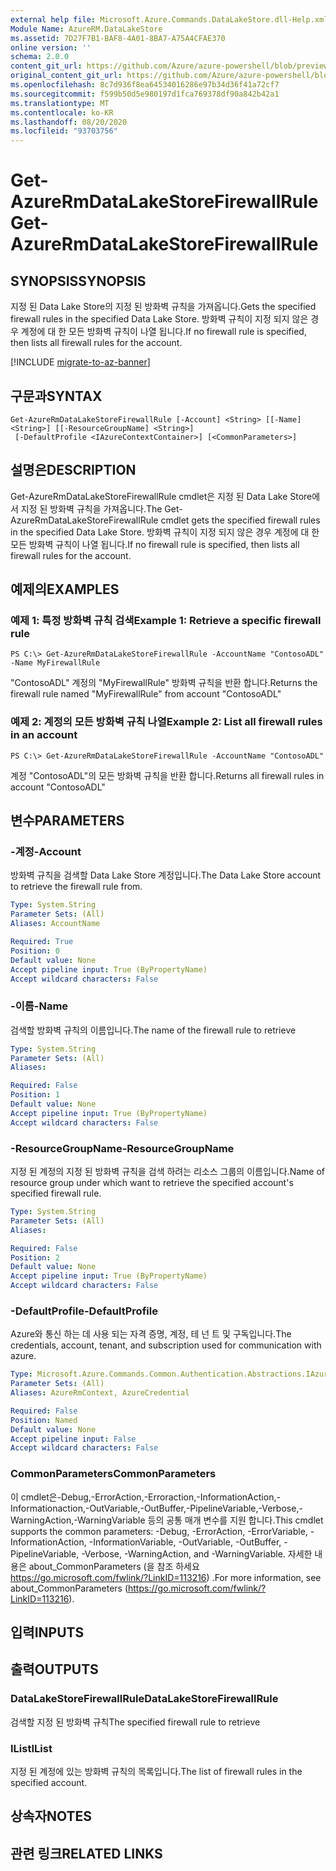 ```yaml
---
external help file: Microsoft.Azure.Commands.DataLakeStore.dll-Help.xml
Module Name: AzureRM.DataLakeStore
ms.assetid: 7D27F7B1-BAF8-4A01-8BA7-A75A4CFAE370
online version: ''
schema: 2.0.0
content_git_url: https://github.com/Azure/azure-powershell/blob/preview/src/ResourceManager/DataLakeStore/Commands.DataLakeStore/help/Get-AzureRmDataLakeStoreFirewallRule.md
original_content_git_url: https://github.com/Azure/azure-powershell/blob/preview/src/ResourceManager/DataLakeStore/Commands.DataLakeStore/help/Get-AzureRmDataLakeStoreFirewallRule.md
ms.openlocfilehash: 8c7d936f8ea64534016286e97b34d36f41a72cf7
ms.sourcegitcommit: f599b50d5e980197d1fca769378df90a842b42a1
ms.translationtype: MT
ms.contentlocale: ko-KR
ms.lasthandoff: 08/20/2020
ms.locfileid: "93703756"
---
```

# <span data-ttu-id="abb68-101">Get-AzureRmDataLakeStoreFirewallRule</span><span class="sxs-lookup"><span data-stu-id="abb68-101">Get-AzureRmDataLakeStoreFirewallRule</span></span>

## <span data-ttu-id="abb68-102">SYNOPSIS</span><span class="sxs-lookup"><span data-stu-id="abb68-102">SYNOPSIS</span></span>
<span data-ttu-id="abb68-103">지정 된 Data Lake Store의 지정 된 방화벽 규칙을 가져옵니다.</span><span class="sxs-lookup"><span data-stu-id="abb68-103">Gets the specified firewall rules in the specified Data Lake Store.</span></span>
<span data-ttu-id="abb68-104">방화벽 규칙이 지정 되지 않은 경우 계정에 대 한 모든 방화벽 규칙이 나열 됩니다.</span><span class="sxs-lookup"><span data-stu-id="abb68-104">If no firewall rule is specified, then lists all firewall rules for the account.</span></span>

[!INCLUDE [migrate-to-az-banner](../../includes/migrate-to-az-banner.md)]

## <span data-ttu-id="abb68-105">구문과</span><span class="sxs-lookup"><span data-stu-id="abb68-105">SYNTAX</span></span>

```
Get-AzureRmDataLakeStoreFirewallRule [-Account] <String> [[-Name] <String>] [[-ResourceGroupName] <String>]
 [-DefaultProfile <IAzureContextContainer>] [<CommonParameters>]
```

## <span data-ttu-id="abb68-106">설명은</span><span class="sxs-lookup"><span data-stu-id="abb68-106">DESCRIPTION</span></span>
<span data-ttu-id="abb68-107">Get-AzureRmDataLakeStoreFirewallRule cmdlet은 지정 된 Data Lake Store에서 지정 된 방화벽 규칙을 가져옵니다.</span><span class="sxs-lookup"><span data-stu-id="abb68-107">The Get-AzureRmDataLakeStoreFirewallRule cmdlet gets the specified firewall rules in the specified Data Lake Store.</span></span>
<span data-ttu-id="abb68-108">방화벽 규칙이 지정 되지 않은 경우 계정에 대 한 모든 방화벽 규칙이 나열 됩니다.</span><span class="sxs-lookup"><span data-stu-id="abb68-108">If no firewall rule is specified, then lists all firewall rules for the account.</span></span>

## <span data-ttu-id="abb68-109">예제의</span><span class="sxs-lookup"><span data-stu-id="abb68-109">EXAMPLES</span></span>

### <span data-ttu-id="abb68-110">예제 1: 특정 방화벽 규칙 검색</span><span class="sxs-lookup"><span data-stu-id="abb68-110">Example 1: Retrieve a specific firewall rule</span></span>
```
PS C:\> Get-AzureRmDataLakeStoreFirewallRule -AccountName "ContosoADL" -Name MyFirewallRule
```

<span data-ttu-id="abb68-111">"ContosoADL" 계정의 "MyFirewallRule" 방화벽 규칙을 반환 합니다.</span><span class="sxs-lookup"><span data-stu-id="abb68-111">Returns the firewall rule named "MyFirewallRule" from account "ContosoADL"</span></span>

### <span data-ttu-id="abb68-112">예제 2: 계정의 모든 방화벽 규칙 나열</span><span class="sxs-lookup"><span data-stu-id="abb68-112">Example 2: List all firewall rules in an account</span></span>
```
PS C:\> Get-AzureRmDataLakeStoreFirewallRule -AccountName "ContosoADL"
```

<span data-ttu-id="abb68-113">계정 "ContosoADL"의 모든 방화벽 규칙을 반환 합니다.</span><span class="sxs-lookup"><span data-stu-id="abb68-113">Returns all firewall rules in account "ContosoADL"</span></span>

## <span data-ttu-id="abb68-114">변수</span><span class="sxs-lookup"><span data-stu-id="abb68-114">PARAMETERS</span></span>

### <span data-ttu-id="abb68-115">-계정</span><span class="sxs-lookup"><span data-stu-id="abb68-115">-Account</span></span>
<span data-ttu-id="abb68-116">방화벽 규칙을 검색할 Data Lake Store 계정입니다.</span><span class="sxs-lookup"><span data-stu-id="abb68-116">The Data Lake Store account to retrieve the firewall rule from.</span></span>

```yaml
Type: System.String
Parameter Sets: (All)
Aliases: AccountName

Required: True
Position: 0
Default value: None
Accept pipeline input: True (ByPropertyName)
Accept wildcard characters: False
```

### <span data-ttu-id="abb68-117">-이름</span><span class="sxs-lookup"><span data-stu-id="abb68-117">-Name</span></span>
<span data-ttu-id="abb68-118">검색할 방화벽 규칙의 이름입니다.</span><span class="sxs-lookup"><span data-stu-id="abb68-118">The name of the firewall rule to retrieve</span></span>

```yaml
Type: System.String
Parameter Sets: (All)
Aliases: 

Required: False
Position: 1
Default value: None
Accept pipeline input: True (ByPropertyName)
Accept wildcard characters: False
```

### <span data-ttu-id="abb68-119">-ResourceGroupName</span><span class="sxs-lookup"><span data-stu-id="abb68-119">-ResourceGroupName</span></span>
<span data-ttu-id="abb68-120">지정 된 계정의 지정 된 방화벽 규칙을 검색 하려는 리소스 그룹의 이름입니다.</span><span class="sxs-lookup"><span data-stu-id="abb68-120">Name of resource group under which want to retrieve the specified account's specified firewall rule.</span></span>

```yaml
Type: System.String
Parameter Sets: (All)
Aliases: 

Required: False
Position: 2
Default value: None
Accept pipeline input: True (ByPropertyName)
Accept wildcard characters: False
```

### <span data-ttu-id="abb68-121">-DefaultProfile</span><span class="sxs-lookup"><span data-stu-id="abb68-121">-DefaultProfile</span></span>
<span data-ttu-id="abb68-122">Azure와 통신 하는 데 사용 되는 자격 증명, 계정, 테 넌 트 및 구독입니다.</span><span class="sxs-lookup"><span data-stu-id="abb68-122">The credentials, account, tenant, and subscription used for communication with azure.</span></span>

```yaml
Type: Microsoft.Azure.Commands.Common.Authentication.Abstractions.IAzureContextContainer
Parameter Sets: (All)
Aliases: AzureRmContext, AzureCredential

Required: False
Position: Named
Default value: None
Accept pipeline input: False
Accept wildcard characters: False
```

### <span data-ttu-id="abb68-123">CommonParameters</span><span class="sxs-lookup"><span data-stu-id="abb68-123">CommonParameters</span></span>
<span data-ttu-id="abb68-124">이 cmdlet은-Debug,-ErrorAction,-Erroraction,-InformationAction,-Informationaction,-OutVariable,-OutBuffer,-PipelineVariable,-Verbose,-WarningAction,-WarningVariable 등의 공통 매개 변수를 지원 합니다.</span><span class="sxs-lookup"><span data-stu-id="abb68-124">This cmdlet supports the common parameters: -Debug, -ErrorAction, -ErrorVariable, -InformationAction, -InformationVariable, -OutVariable, -OutBuffer, -PipelineVariable, -Verbose, -WarningAction, and -WarningVariable.</span></span> <span data-ttu-id="abb68-125">자세한 내용은 about_CommonParameters (을 참조 하세요 https://go.microsoft.com/fwlink/?LinkID=113216) .</span><span class="sxs-lookup"><span data-stu-id="abb68-125">For more information, see about_CommonParameters (https://go.microsoft.com/fwlink/?LinkID=113216).</span></span>

## <span data-ttu-id="abb68-126">입력</span><span class="sxs-lookup"><span data-stu-id="abb68-126">INPUTS</span></span>

## <span data-ttu-id="abb68-127">출력</span><span class="sxs-lookup"><span data-stu-id="abb68-127">OUTPUTS</span></span>

### <span data-ttu-id="abb68-128">DataLakeStoreFirewallRule</span><span class="sxs-lookup"><span data-stu-id="abb68-128">DataLakeStoreFirewallRule</span></span>
<span data-ttu-id="abb68-129">검색할 지정 된 방화벽 규칙</span><span class="sxs-lookup"><span data-stu-id="abb68-129">The specified firewall rule to retrieve</span></span>

### <span data-ttu-id="abb68-130">IList<DataLakeStoreFirewallRule></span><span class="sxs-lookup"><span data-stu-id="abb68-130">IList<DataLakeStoreFirewallRule></span></span>
<span data-ttu-id="abb68-131">지정 된 계정에 있는 방화벽 규칙의 목록입니다.</span><span class="sxs-lookup"><span data-stu-id="abb68-131">The list of firewall rules in the specified account.</span></span>

## <span data-ttu-id="abb68-132">상속자</span><span class="sxs-lookup"><span data-stu-id="abb68-132">NOTES</span></span>

## <span data-ttu-id="abb68-133">관련 링크</span><span class="sxs-lookup"><span data-stu-id="abb68-133">RELATED LINKS</span></span>

